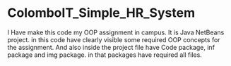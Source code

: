 # ColomboIT_Simple_HR_System
I Have make this code my OOP assignment in campus. It is Java NetBeans project. in this code have clearly visible some required OOP concepts for the assignment. And also inside the project file have Code package, inf package and img package. in that packages have required all files.   
